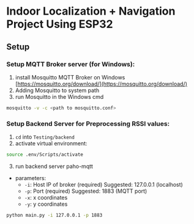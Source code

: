# Indoor Localization + Navigation Project Using ESP32

## Setup

### Setup MQTT Broker server (for Windows):
1. install Mosquitto MQTT Broker on Windows
[https://mosquitto.org/download/](https://mosquitto.org/download/)
2. Adding Mosquitto to system path
3. run Mosquitto in the Windows cmd

```bash
mosquitto -v -c <path to mosquitto.conf>
```

### Setup Backend Server for Preprocessing RSSI values:
1. `cd` into `Testing/backend`
2. activate virtual environment:

```bash
source .env/Scripts/activate
```
3. run backend server paho-mqtt
- parameters:
    + `-i`: Host IP of broker (required) 
        Suggested: 127.0.0.1 (localhost)
    + `-p`: Port (required)
        Suggested: 1883 (MQTT port)
    + `-x`: x coordinates
    + `-y`: y coordinates

```bash
python main.py -i 127.0.0.1 -p 1883
```
